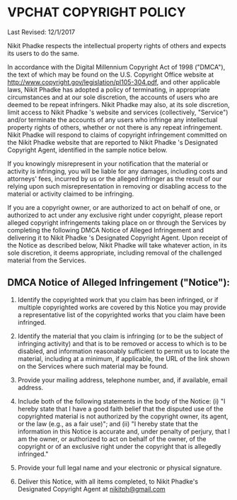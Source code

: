 # VPCHAT COPYRIGHT POLICY

Last Revised:  12/1/2017

Nikit Phadke respects the intellectual property rights of others and expects its users to do the same.

  In accordance with the Digital Millennium Copyright Act of 1998 ("DMCA"), the text of which may be found on the U.S. Copyright Office website at http://www.copyright.gov/legislation/pl105-304.pdf, and other applicable laws, Nikit Phadke has adopted a policy of terminating, in appropriate circumstances and at our sole discretion, the accounts of users who are deemed to be repeat infringers. Nikit Phadke may also, at its sole discretion, limit access to  Nikit Phadke 's website and services (collectively, "Service") and/or terminate the accounts of any users who infringe any intellectual property rights of others, whether or not there is any repeat infringement.  Nikit Phadke  will respond to claims of copyright infringement committed on the  Nikit Phadke  website that are reported to  Nikit Phadke 's Designated Copyright Agent, identified in the sample notice below.

  If you knowingly misrepresent in your notification that the material or activity is infringing, you will be liable for any damages, including costs and attorneys' fees, incurred by us or the alleged infringer as the result of our relying upon such misrepresentation in removing or disabling access to the material or activity claimed to be infringing.

If you are a copyright owner, or are authorized to act on behalf of one, or authorized to act under any exclusive right under copyright, please report alleged copyright infringements taking place on or through the Services by completing the following DMCA Notice of Alleged Infringement and delivering it to  Nikit Phadke 's Designated Copyright Agent. Upon receipt of the Notice as described below,  Nikit Phadke  will take whatever action, in its sole discretion, it deems appropriate, including removal of the challenged material from the Services.

## DMCA Notice of Alleged Infringement ("Notice"):

1. Identify the copyrighted work that you claim has been infringed, or if multiple copyrighted works are covered by this Notice you may provide a representative list of the copyrighted works that you claim have been infringed.

1. Identify the material that you claim is infringing (or to be the subject of infringing activity) and that is to be removed or access to which is to be disabled, and information reasonably sufficient to permit us to locate the material, including at a minimum, if applicable, the URL of the link shown on the Services where such material may be found.

1. Provide your mailing address, telephone number, and, if available, email address.

1. Include both of the following statements in the body of the Notice: (i) "I hereby state that I have a good faith belief that the disputed use of the copyrighted material is not authorized by the copyright owner, its agent, or the law (e.g., as a fair use)"; and (ii) "I hereby state that the information in this Notice is accurate and, under penalty of perjury, that I am the owner, or authorized to act on behalf of the owner, of the copyright or of an exclusive right under the copyright that is allegedly infringed."

1. Provide your full legal name and your electronic or physical signature.

1. Deliver this Notice, with all items completed, to  Nikit Phadke's Designated Copyright Agent at nikitph@gmail.com

